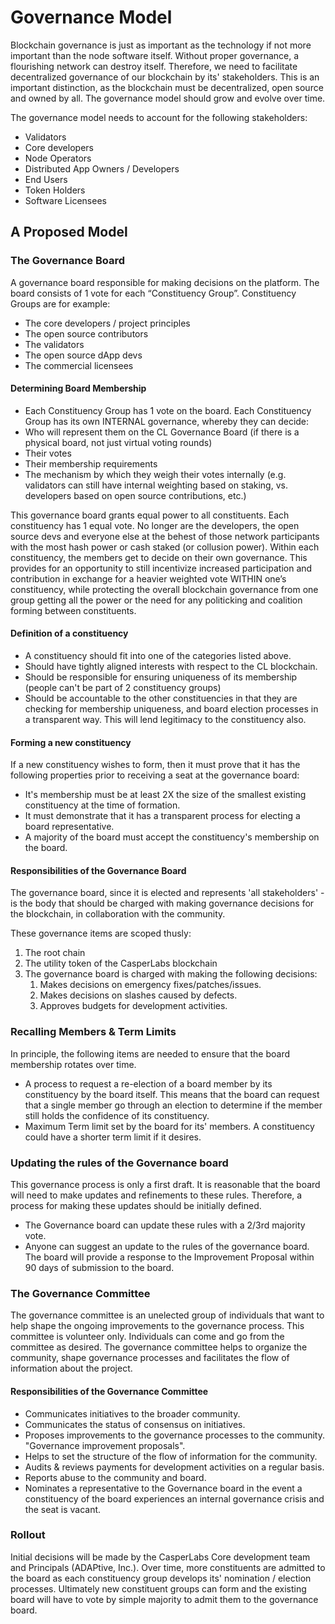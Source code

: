 # Governance Model

Blockchain governance is just as important as the technology if not more important than the node software itself. Without proper governance, a flourishing network can destroy itself. Therefore, we need to facilitate decentralized governance of our blockchain by its' stakeholders. This is an important distinction, as the blockchain must be decentralized, open source and owned by all. The governance model should grow and evolve over time.

The governance model needs to account for the following stakeholders:

* Validators
* Core developers
* Node Operators
* Distributed App Owners / Developers
* End Users
* Token Holders
* Software Licensees

## A Proposed Model

### The Governance Board

A governance board responsible for making decisions on the platform. The board consists of 1 vote for each “Constituency Group”. Constituency Groups are for example:

* The core developers / project principles
* The open source contributors
* The validators
* The open source dApp devs
* The commercial licensees

#### Determining Board Membership

* Each Constituency Group has 1 vote on the board. Each Constituency Group has its own INTERNAL governance, whereby they can decide:
* Who will represent them on the CL Governance Board \(if there is a physical board, not just virtual voting rounds\)
* Their votes
* Their membership requirements
* The mechanism by which they weigh their votes internally \(e.g. validators can still have internal weighting based on staking, vs. developers based on open source contributions, etc.\)

This governance board grants equal power to all constituents. Each constituency has 1 equal vote. No longer are the developers, the open source devs and everyone else at the behest of those network participants with the most hash power or cash staked \(or collusion power\). Within each constituency, the members get to decide on their own governance. This provides for an opportunity to still incentivize increased participation and contribution in exchange for a heavier weighted vote WITHIN one’s constituency, while protecting the overall blockchain governance from one group getting all the power or the need for any politicking and coalition forming between constituents.

#### Definition of a constituency

* A constituency should fit into one of the categories listed above.
* Should have tightly aligned interests with respect to the CL blockchain.
* Should be responsible for ensuring uniqueness of its membership \(people can't be part of 2 constituency groups\)
* Should be accountable to the other constituencies in that they are checking for membership uniqueness, and board election processes in a transparent way.  This will lend legitimacy to the constituency also.

#### Forming a new constituency

If a new constituency wishes to form, then it must prove that it has the following properties prior to receiving a seat at the governance board:

* It's membership must be at least 2X the size of the smallest existing constituency at the time of formation.
* It must demonstrate that it has a transparent process for electing a board representative.
* A majority of the board must accept the constituency's membership on the board.

#### Responsibilities of the Governance Board

The governance board, since it is elected and represents 'all stakeholders' - is the body that should be charged with making governance decisions for the blockchain, in collaboration with the community.

These governance items are scoped thusly:

1. The root chain
2. The utility token of the CasperLabs blockchain
3. The governance board is charged with making the following decisions:
   1. Makes decisions on emergency fixes/patches/issues.
   2. Makes decisions on slashes caused by defects.
   3. Approves budgets for development activities.

### Recalling Members & Term Limits

In principle, the following items are needed to ensure that the board membership rotates over time.

* A process to request a re-election of a board member by its constituency by the board itself. This means that the board can request that a single member go through an election to determine if the member still holds the confidence of its constituency.
* Maximum Term limit set by the board for its' members. A constituency could have a shorter term limit if it desires.

### Updating the rules of the Governance board

This governance process is only a first draft. It is reasonable that the board will need to make updates and refinements to these rules. Therefore, a process for making these updates should be initially defined.

* The Governance board can update these rules with a 2/3rd majority vote.
* Anyone can suggest an update to the rules of the governance board.  The board will provide a response to the Improvement Proposal within 90 days of submission to the board.

### The Governance Committee

The governance committee is an unelected group of individuals that want to help shape the ongoing improvements to the governance process. This committee is volunteer only. Individuals can come and go from the committee as desired. The governance committee helps to organize the community, shape governance processes and facilitates the flow of information about the project.

#### Responsibilities of the Governance Committee

* Communicates initiatives to the broader community.
* Communicates the status of consensus on initiatives.
* Proposes improvements to the governance processes to the community.  "Governance improvement proposals".
* Helps to set the structure of the flow of information for the community.
* Audits & reviews payments for development activities on a regular basis. 
* Reports abuse to the community and board. 
* Nominates a representative to the Governance board in the event a constituency of the board experiences an internal governance crisis and the seat is vacant.

### Rollout

Initial decisions will be made by the CasperLabs Core development team and Principals \(ADAPtive, Inc.\). Over time, more constituents are admitted to the board as each constituency group develops its' nomination / election processes. Ultimately new constituent groups can form and the existing board will have to vote by simple majority to admit them to the governance board.

